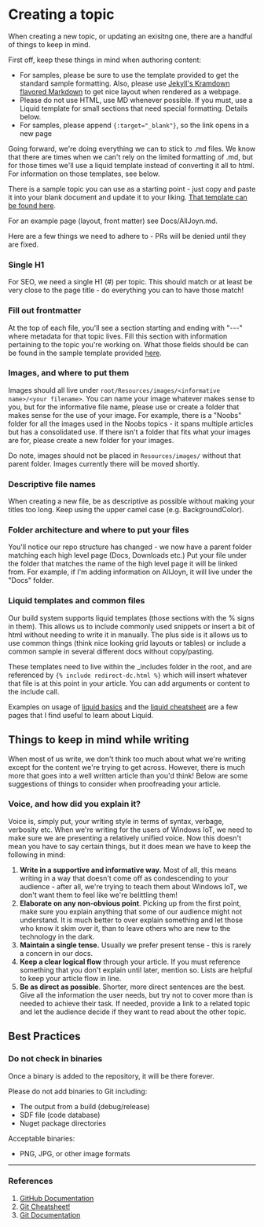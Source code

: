 # Creating a topic

When creating a new topic, or updating an exisitng one, there are a handful of things to keep in mind.

First off, keep these things in mind when authoring content:

* For samples, please be sure to use the template provided to get the standard sample formatting.  Also, please use [Jekyll's Kramdown flavored Markdown](http://jekyllrb.com/docs/home/) to get nice layout when rendered as a webpage.
* Please do not use HTML, use MD whenever possible.  If you must, use a Liquid template for small sections that need special formatting.  Details below.
* For samples, please append ```{:target="_blank"}```, so the link opens in a new page

Going forward, we're doing everything we can to stick to .md files.  We know that there are times when we can't rely on the limited formatting of .md, but for those times we'll use a liquid template instead of converting it all to html.  For information on those templates, see below.

There is a sample topic you can use as a starting point - just copy and paste it into your blank document and update it to your liking.  [That template can be found here](Templates/standard-topic.md).

For an example page (layout, front matter) see Docs/AllJoyn.md.

Here are a few things we need to adhere to - PRs will be denied until they are fixed.

### Single H1

For SEO, we need a single H1 (#) per topic.  This should match or at least be very close to the page title - do everything you can to have those match!

### Fill out frontmatter

At the top of each file, you'll see a section starting and ending with "---" where metadata for that topic lives.  Fill this section with information pertaining to the topic you're working on.  What those fields should be can be found in the sample template provided [here](Templates/standard-topic.md).

### Images, and where to put them

Images should all live under `root/Resources/images/<informative name>/<your filename>`.  You can name your image whatever makes sense to you, but for the informative file name, please use or create a folder that makes sense for the use of your image.  For example, there is a "Noobs" folder for all the images used in the Noobs topics - it spans multiple articles but has a consolidated use.  If there isn't a folder that fits what your images are for, please create a new folder for your images.

Do note, images should not be placed in `Resources/images/` without that parent folder.  Images currently there will be moved shortly.

### Descriptive file names

When creating a new file, be as descriptive as possible without making your titles too long.  Keep using the upper camel case (e.g. BackgroundColor).

### Folder architecture and where to put your files

You'll notice our repo structure has changed - we now have a parent folder matching each high level page (Docs, Downloads etc.)  Put your file under the folder that matches the name of the high level page it will be linked from.  For example, if I'm adding information on AllJoyn, it will live under the "Docs" folder.

### Liquid templates and common files

Our build system supports liquid templates (those sections with the % signs in them).  This allows us to include commonly used snippets or insert a bit of html without needing to write it in manually.  The plus side is it allows us to use common things (think nice looking grid layouts or tables) or include a common sample in several different docs without copy/pasting.

These templates need to live within the _includes folder in the root, and are referenced by `{% include redirect-dc.html %}` which will insert whatever that file is at this point in your article.  You can add arguments or content to the include call. 

Examples on usage of [liquid basics](https://help.shopify.com/themes/liquid/basics) and the [liquid cheatsheet](http://cheat.markdunkley.com/) are a few pages that I find useful to learn about Liquid.

## Things to keep in mind while writing

When most of us write, we don't think too much about what we're writing except for the content we're trying to get across.  However, there is much more that goes into a well written article than you'd think!  Below are some suggestions of things to consider when proofreading your article.

### Voice, and how did you explain it?

Voice is, simply put, your writing style in terms of syntax, verbage, verbosity etc.  When we're writing for the users of Windows IoT, we need to make sure we are presenting a relatively unified voice.  Now this doesn't mean you have to say certain things, but it does mean we have to keep the following in mind:

1. **Write in a supportive and informative way.** Most of all, this means writing in a way that doesn't come off as condescending to your audience - after all, we're trying to teach them about Windows IoT, we don't want them to feel like we're belittling them!
2. **Elaborate on any non-obvious point**.  Picking up from the first point, make sure you explain anything that some of our audience might not understand.  It is much better to over explain something and let those who know it skim over it, than to leave others who are new to the technology in the dark. 
3. **Maintain a single tense.**  Usually we prefer present tense - this is rarely a concern in our docs.
4. **Keep a clear logical flow** through your article.  If you must reference something that you don't explain until later, mention so.  Lists are helpful to keep your article flow in line.
5. **Be as direct as possible**. Shorter, more direct sentences are the best.  Give all the information the user needs, but try not to cover more than is needed to achieve their task.  If needed, provide a link to a related topic and let the audience decide if they want to read about the other topic.

## Best Practices

### Do not check in binaries
Once a binary is added to the repository, it will be there forever.

Please do not add binaries to Git including:
* The output from a build (debug/release)
* SDF file (code database)
* Nuget package directories

Acceptable binaries:
* PNG, JPG, or other image formats

___

### References

1. [GitHub Documentation](https://help.github.com/)
2. [Git Cheatsheet!](https://github.com/github/training-materials/blob/master/downloads/github-git-cheat-sheet.pdf?raw=true)
3. [Git Documentation](http://www.git-scm.com/book/en/)